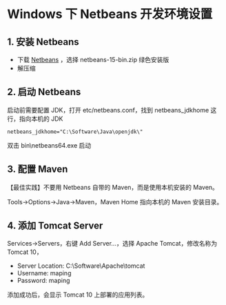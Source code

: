# Windows 下 Netbeans 开发环境设置

## 1. 安装 Netbeans
- 下载 [Netbeans](https://netbeans.apache.org/) ，选择 netbeans-15-bin.zip 绿色安装版
- 解压缩

## 2. 启动 Netbeans
启动前需要配置 JDK，打开 etc/netbeans.conf，找到 netbeans_jdkhome 这行，指向本机的 JDK
```code
netbeans_jdkhome="C:\Software\Java\openjdk\"
```
双击 bin\netbeans64.exe 启动

## 3. 配置 Maven
【最佳实践】不要用 Netbeans 自带的 Maven，而是使用本机安装的 Maven。

Tools->Options->Java->Maven，Maven Home 指向本机的 Maven 安装目录。

## 4. 添加 Tomcat Server
Services->Servers，右键 Add Server...，选择 Apache Tomcat，修改名称为 Tomcat 10，
- Server Location: C:\Software\Apache\tomcat
- Username: maping
- Password: maping

添加成功后，会显示 Tomcat 10 上部署的应用列表。
